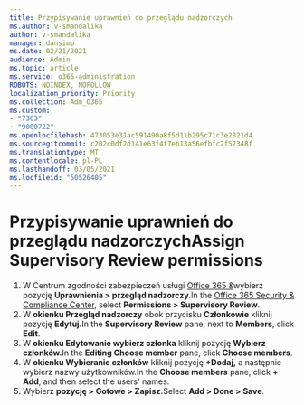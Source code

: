 ```yaml
---
title: Przypisywanie uprawnień do przeglądu nadzorczych
ms.author: v-smandalika
author: v-smandalika
manager: dansimp
ms.date: 02/21/2021
audience: Admin
ms.topic: article
ms.service: o365-administration
ROBOTS: NOINDEX, NOFOLLOW
localization_priority: Priority
ms.collection: Adm_O365
ms.custom:
- "7363"
- "9000722"
ms.openlocfilehash: 473053e31ac591490a8f5d11b295c71c3e2821d4
ms.sourcegitcommit: c202c0df2d141e63f4f7eb13a56efbfc2f57348f
ms.translationtype: MT
ms.contentlocale: pl-PL
ms.lasthandoff: 03/05/2021
ms.locfileid: "50526405"
---
```

# <a name="assign-supervisory-review-permissions"></a><span data-ttu-id="46302-102">Przypisywanie uprawnień do przeglądu nadzorczych</span><span class="sxs-lookup"><span data-stu-id="46302-102">Assign Supervisory Review permissions</span></span>

1. <span data-ttu-id="46302-103">W Centrum zgodności zabezpieczeń usługi [Office 365 &](https://sip.protection.office.com/homepage)wybierz pozycję **Uprawnienia > przegląd nadzorczy.**</span><span class="sxs-lookup"><span data-stu-id="46302-103">In the [Office 365 Security & Compliance Center](https://sip.protection.office.com/homepage), select **Permissions > Supervisory Review**.</span></span>
2. <span data-ttu-id="46302-104">W **okienku Przegląd nadzorczy** obok przycisku **Członkowie** kliknij pozycję **Edytuj.**</span><span class="sxs-lookup"><span data-stu-id="46302-104">In the **Supervisory Review** pane, next to **Members**, click **Edit**.</span></span>
3. <span data-ttu-id="46302-105">W **okienku Edytowanie wybierz członka** kliknij pozycję **Wybierz członków.**</span><span class="sxs-lookup"><span data-stu-id="46302-105">In the **Editing Choose member** pane, click **Choose members**.</span></span>
4. <span data-ttu-id="46302-106">W **okienku Wybieranie członków** kliknij pozycję **+Dodaj,** a następnie wybierz nazwy użytkowników.</span><span class="sxs-lookup"><span data-stu-id="46302-106">In the **Choose members** pane, click **+ Add**, and then select the users' names.</span></span>
5. <span data-ttu-id="46302-107">Wybierz **pozycję > Gotowe > Zapisz.**</span><span class="sxs-lookup"><span data-stu-id="46302-107">Select **Add > Done > Save**.</span></span>